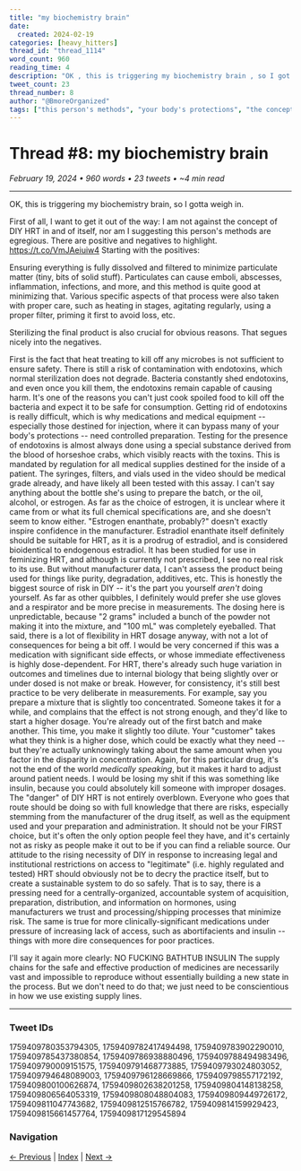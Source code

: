 ```yaml
---
title: "my biochemistry brain"
date:
  created: 2024-02-19
categories: [heavy_hitters]
thread_id: "thread_1114"
word_count: 960
reading_time: 4
description: "OK , this is triggering my biochemistry brain , so I got ta weigh in ."
tweet_count: 23
thread_number: 8
author: "@BmoreOrganized"
tags: ["this person's methods", "your body's protections", "the concept", "the reasons", "spoiled food"]
---
```

# Thread #8: my biochemistry brain

*February 19, 2024 • 960 words • 23 tweets • ~4 min read*

---

OK, this is triggering my biochemistry brain, so I gotta weigh in.

First of all, I want to get it out of the way: I am not against the concept of DIY HRT in and of itself, nor am I suggesting this person's methods are egregious. There are positive and negatives to highlight. https://t.co/VmJAeiuiw4 Starting with the positives:

Ensuring everything is fully dissolved and filtered to minimize particulate matter (tiny, bits of solid stuff). Particulates can cause emboli, abscesses, inflammation, infections, and more, and this method is quite good at minimizing that. Various specific aspects of that process were also taken with proper care, such as heating in stages, agitating regularly, using a proper filter, priming it first to avoid loss, etc.

Sterilizing the final product is also crucial for obvious reasons. That segues nicely into the negatives.

First is the fact that heat treating to kill off any microbes is not sufficient to ensure safety. There is still a risk of contamination with endotoxins, which normal sterilization does not degrade. Bacteria constantly shed endotoxins, and even once you kill them, the endotoxins remain capable of causing harm. It's one of the reasons you can't just cook spoiled food to kill off the bacteria and expect it to be safe for consumption. Getting rid of endotoxins is really difficult, which is why medications and medical equipment -- especially those destined for injection, where it can bypass many of your body's protections -- need controlled preparation. Testing for the presence of endotoxins is almost always done using a special substance derived from the blood of horseshoe crabs, which visibly reacts with the toxins. This is mandated by regulation for all medical supplies destined for the inside of a patient. The syringes, filters, and vials used in the video should be medical grade already, and have likely all been tested with this assay. I can't say anything about the bottle she's using to prepare the batch, or the oil, alcohol, or estrogen. As far as the choice of estrogen, it is unclear where it came from or what its full chemical specifications are, and she doesn't seem to know either. "Estrogen enanthate, probably?" doesn't exactly inspire confidence in the manufacturer. Estradiol enanthate itself definitely should be suitable for HRT, as it is a prodrug of estradiol, and is considered bioidentical to endogenous estradiol. It has been studied for use in feminizing HRT, and although is currently not prescribed, I see no real risk to its use. But without manufacturer data, I can't assess the product being used for things like purity, degradation, additives, etc. This is honestly the biggest source of risk in DIY -- it's the part you yourself *aren't* doing yourself. As far as other quibbles, I definitely would prefer she use gloves and a respirator and be more precise in measurements. The dosing here is unpredictable, because "2 grams" included a bunch of the powder not making it into the mixture, and "100 mL" was completely eyeballed. That said, there is a lot of flexibility in HRT dosage anyway, with not a lot of consequences for being a bit off. I would be very concerned if this was a medication with significant side effects, or whose immediate effectiveness is highly dose-dependent. For HRT, there's already such huge variation in outcomes and timelines due to internal biology that being slightly over or under dosed is not make or break. However, for consistency, it's still best practice to be very deliberate in measurements. For example, say you prepare a mixture that is slightly too concentrated. Someone takes it for a while, and complains that the effect is not strong enough, and they'd like to start a higher dosage. You're already out of the first batch and make another. This time, you make it slightly too dilute. Your "customer" takes what they think is a higher dose, which could be exactly what they need -- but they're actually unknowingly taking about the same amount when you factor in the disparity in concentration. Again, for this particular drug, it's not the end of the world *medically speaking*, but it makes it hard to adjust around patient needs. I would be losing my shit if this was something like insulin, because you could absolutely kill someone with improper dosages. The "danger" of DIY HRT is not entirely overblown. Everyone who goes that route should be doing so with full knowledge that there are risks, especially stemming from the manufacturer of the drug itself, as well as the equipment used and your preparation and administration. It should not be your FIRST choice, but it's often the only option people feel they have, and it's certainly not as risky as people make it out to be if you can find a reliable source. Our attitude to the rising necessity of DIY in response to increasing legal and institutional restrictions on access to "legitimate" (i.e. highly regulated and tested) HRT should obviously not be to decry the practice itself, but to create a sustainable system to do so safely. That is to say, there is a pressing need for a centrally-organized, accountable system of acquisition, preparation, distribution, and information on hormones, using manufacturers we trust and processing/shipping processes that minimize risk. The same is true for more clinically-significant medications under pressure of increasing lack of access, such as abortifacients and insulin -- things with more dire consequences for poor practices.

I'll say it again more clearly: NO FUCKING BATHTUB INSULIN The supply chains for the safe and effective production of medicines are necessarily vast and impossible to reproduce without essentially building a new state in the process. But we don't need to do that; we just need to be conscientious in how we use existing supply lines.

---

### Tweet IDs
1759409780353794305, 1759409782417494498, 1759409783902290010, 1759409785437380854, 1759409786938880496, 1759409788494983496, 1759409790009151575, 1759409791468773885, 1759409793024803052, 1759409794648089003, 1759409796128669866, 1759409798557172192, 1759409800100626874, 1759409802638201258, 1759409804148138258, 1759409806564053319, 1759409808048804083, 1759409809449726172, 1759409811047743682, 1759409812515766782, 1759409814159929423, 1759409815661457764, 1759409817129545894

### Navigation
[← Previous](007-*.md) | [Index](index.md) | [Next →](009-*.md)